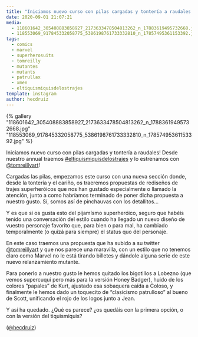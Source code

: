 ```yaml
---
title: "Iniciamos nuevo curso con pilas cargadas y tontería a raudales! Desde nuestro annual traemos #eltiquismiquisdelostrajes y lo estrenamos con @tomreillyart!"
date: 2020-09-01 21:07:21
media: 
  - 118601642_305408883858927_2173633478504813262_n_17883619495732668.jpg
  - 118553069_917845332058775_5386198761733332810_n_17857495361153392.jpg
tags: 
  - comics
  - marvel
  - superherosuits
  - tomreilly
  - mutantes
  - mutants
  - patrullax
  - xmen
  - eltiquismiquisdelostrajes
template: instagram
author: hecdruiz
---
```


{% gallery "118601642_305408883858927_2173633478504813262_n_17883619495732668.jpg" "118553069_917845332058775_5386198761733332810_n_17857495361153392.jpg" %}

Iniciamos nuevo curso con pilas cargadas y tontería a raudales! Desde nuestro annual traemos [#eltiquismiquisdelostrajes](/etiquetas/eltiquismiquisdelostrajes) y lo estrenamos con [@tomreillyart](https://instagram.com/tomreillyart)!

Cargadas las pilas, empezamos este curso con una nueva sección donde, desde la tontería y el cariño, os traeremos propuestas de rediseños de trajes superheróicos que nos han gustado especialmente o llamado la atención, junto a como habríamos terminado de poner dicha propuesta a nuestro gusto. Sí, somos así de pinchauvas con los detallitos…

Y es que si os gusta esto del pijamísmo superheróico, seguro que habéis tenido una conversación del estilo cuando ha llegado un nuevo diseño de vuestro personaje favorito que, para bien o para mal, ha cambiado temporalmente (o quizá para siempre) el status quo del personaje.

En este caso traemos una propuesta que ha subido a su twitter [@tomreillyart](https://instagram.com/tomreillyart) y que nos parece una maravilla, con un estilo que no tenemos claro como Marvel no le está tirando billetes y dándole alguna serie de este nuevo relanzamiento mutante.

Para ponerlo a nuestro gusto le hemos quitado los bigotillos a Lobezno (que vemos supercuqui pero más para la versión Honey Badger), huido de los colores “papales” de Kurt, ajustado esa sobaquera caída a Coloso, y finalmente le hemos dado un toquecito de “clasicismo patrulloso” al bueno de Scott, unificando el rojo de los logos junto a Jean.

Y así ha quedado. ¿Qué os parece? ¿os quedáis con la primera opción, o con la versión del tiquismiquis?

([@hecdruiz](https://instagram.com/hecdruiz))
